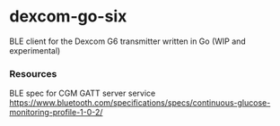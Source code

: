 # dexcom-go-six

BLE client for the Dexcom G6 transmitter written in Go (WIP and experimental)

### Resources

BLE spec for CGM GATT server service
https://www.bluetooth.com/specifications/specs/continuous-glucose-monitoring-profile-1-0-2/
